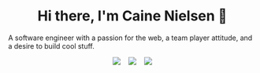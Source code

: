 <h1 align="center">
  Hi there, I'm Caine Nielsen 🥑
</h1>
A software engineer with a passion for the web, a team player attitude, and a desire to build cool stuff.
<p align="center">
  <a href="https://cainenielsen.com"><img src="https://cainenielsen.github.io/cainenielsen/portfolio.png" /></a>&nbsp;&nbsp;&nbsp;
  <a href="https://codepen.io/cainenielsen"><img src="https://cainenielsen.github.io/cainenielsen/codepen.png" /></a>&nbsp;&nbsp;&nbsp;
  <a href="https://caineandrebekah.com"><img src="https://cainenielsen.github.io/cainenielsen/caineandrebekah.png" /></a>

